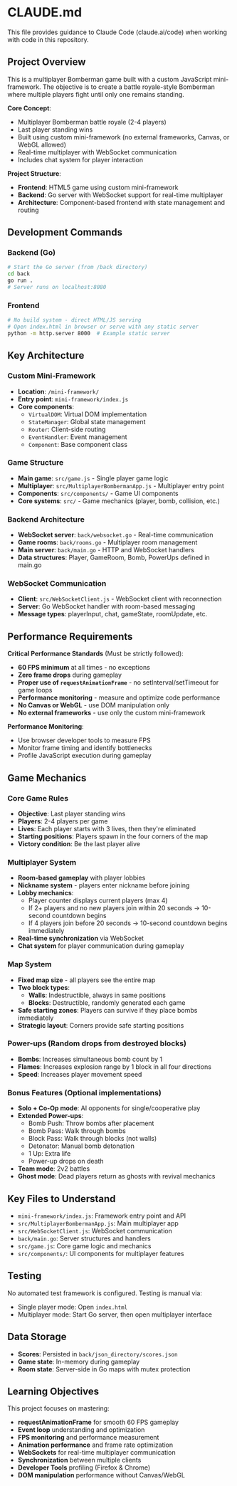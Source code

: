 # CLAUDE.md

This file provides guidance to Claude Code (claude.ai/code) when working with code in this repository.

## Project Overview

This is a multiplayer Bomberman game built with a custom JavaScript mini-framework. The objective is to create a battle royale-style Bomberman where multiple players fight until only one remains standing.

**Core Concept**: 
- Multiplayer Bomberman battle royale (2-4 players)
- Last player standing wins
- Built using custom mini-framework (no external frameworks, Canvas, or WebGL allowed)
- Real-time multiplayer with WebSocket communication
- Includes chat system for player interaction

**Project Structure**:
- **Frontend**: HTML5 game using custom mini-framework
- **Backend**: Go server with WebSocket support for real-time multiplayer
- **Architecture**: Component-based frontend with state management and routing

## Development Commands

### Backend (Go)
```bash
# Start the Go server (from /back directory)
cd back
go run .
# Server runs on localhost:8080
```

### Frontend
```bash
# No build system - direct HTML/JS serving
# Open index.html in browser or serve with any static server
python -m http.server 8000  # Example static server
```

## Key Architecture

### Custom Mini-Framework
- **Location**: `/mini-framework/`
- **Entry point**: `mini-framework/index.js`
- **Core components**:
  - `VirtualDOM`: Virtual DOM implementation
  - `StateManager`: Global state management
  - `Router`: Client-side routing
  - `EventHandler`: Event management
  - `Component`: Base component class

### Game Structure
- **Main game**: `src/game.js` - Single player game logic
- **Multiplayer**: `src/MultiplayerBombermanApp.js` - Multiplayer entry point
- **Components**: `src/components/` - Game UI components
- **Core systems**: `src/` - Game mechanics (player, bomb, collision, etc.)

### Backend Architecture
- **WebSocket server**: `back/websocket.go` - Real-time communication
- **Game rooms**: `back/rooms.go` - Multiplayer room management
- **Main server**: `back/main.go` - HTTP and WebSocket handlers
- **Data structures**: Player, GameRoom, Bomb, PowerUps defined in main.go

### WebSocket Communication
- **Client**: `src/WebSocketClient.js` - WebSocket client with reconnection
- **Server**: Go WebSocket handler with room-based messaging
- **Message types**: playerInput, chat, gameState, roomUpdate, etc.

## Performance Requirements

**Critical Performance Standards** (Must be strictly followed):
- **60 FPS minimum** at all times - no exceptions
- **Zero frame drops** during gameplay
- **Proper use of `requestAnimationFrame`** - no setInterval/setTimeout for game loops
- **Performance monitoring** - measure and optimize code performance
- **No Canvas or WebGL** - use DOM manipulation only
- **No external frameworks** - use only the custom mini-framework

**Performance Monitoring**:
- Use browser developer tools to measure FPS
- Monitor frame timing and identify bottlenecks
- Profile JavaScript execution during gameplay

## Game Mechanics

### Core Game Rules
- **Objective**: Last player standing wins
- **Players**: 2-4 players per game
- **Lives**: Each player starts with 3 lives, then they're eliminated
- **Starting positions**: Players spawn in the four corners of the map
- **Victory condition**: Be the last player alive

### Multiplayer System
- **Room-based gameplay** with player lobbies
- **Nickname system** - players enter nickname before joining
- **Lobby mechanics**:
  - Player counter displays current players (max 4)
  - If 2+ players and no new players join within 20 seconds → 10-second countdown begins
  - If 4 players join before 20 seconds → 10-second countdown begins immediately
- **Real-time synchronization** via WebSocket
- **Chat system** for player communication during gameplay

### Map System
- **Fixed map size** - all players see the entire map
- **Two block types**:
  - **Walls**: Indestructible, always in same positions
  - **Blocks**: Destructible, randomly generated each game
- **Safe starting zones**: Players can survive if they place bombs immediately
- **Strategic layout**: Corners provide safe starting positions

### Power-ups (Random drops from destroyed blocks)
- **Bombs**: Increases simultaneous bomb count by 1
- **Flames**: Increases explosion range by 1 block in all four directions
- **Speed**: Increases player movement speed

### Bonus Features (Optional implementations)
- **Solo + Co-Op mode**: AI opponents for single/cooperative play
- **Extended Power-ups**:
  - Bomb Push: Throw bombs after placement
  - Bomb Pass: Walk through bombs
  - Block Pass: Walk through blocks (not walls)
  - Detonator: Manual bomb detonation
  - 1 Up: Extra life
  - Power-up drops on death
- **Team mode**: 2v2 battles
- **Ghost mode**: Dead players return as ghosts with revival mechanics

## Key Files to Understand

- `mini-framework/index.js`: Framework entry point and API
- `src/MultiplayerBombermanApp.js`: Main multiplayer app
- `src/WebSocketClient.js`: WebSocket communication
- `back/main.go`: Server structures and handlers
- `src/game.js`: Core game logic and mechanics
- `src/components/`: UI components for multiplayer features

## Testing

No automated test framework is configured. Testing is manual via:
- Single player mode: Open `index.html`
- Multiplayer mode: Start Go server, then open multiplayer interface

## Data Storage

- **Scores**: Persisted in `back/json_directory/scores.json`
- **Game state**: In-memory during gameplay
- **Room state**: Server-side in Go maps with mutex protection

## Learning Objectives

This project focuses on mastering:
- **requestAnimationFrame** for smooth 60 FPS gameplay
- **Event loop** understanding and optimization
- **FPS monitoring** and performance measurement
- **Animation performance** and frame rate optimization
- **WebSockets** for real-time multiplayer communication
- **Synchronization** between multiple clients
- **Developer Tools** profiling (Firefox & Chrome)
- **DOM manipulation** performance without Canvas/WebGL